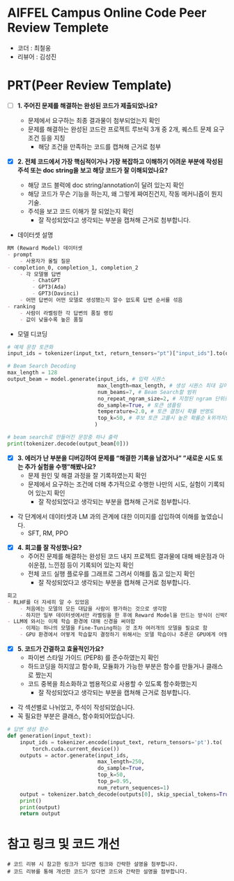 # AIFFEL Campus Online Code Peer Review Templete
- 코더 : 최철웅
- 리뷰어 : 김성진


# PRT(Peer Review Template)
- [ ]  **1. 주어진 문제를 해결하는 완성된 코드가 제출되었나요?**
    - 문제에서 요구하는 최종 결과물이 첨부되었는지 확인
    - 문제를 해결하는 완성된 코드란 프로젝트 루브릭 3개 중 2개, 
      퀘스트 문제 요구조건 등을 지칭
        - 해당 조건을 만족하는 코드를 캡쳐해 근거로 첨부
    
- [x]  **2. 전체 코드에서 가장 핵심적이거나 가장 복잡하고 이해하기 어려운 부분에 작성된 
  주석 또는 doc string을 보고 해당 코드가 잘 이해되었나요?**
    - 해당 코드 블럭에 doc string/annotation이 달려 있는지 확인
    - 해당 코드가 무슨 기능을 하는지, 왜 그렇게 짜여진건지, 작동 메커니즘이 뭔지 기술.
    - 주석을 보고 코드 이해가 잘 되었는지 확인
        - 잘 작성되었다고 생각되는 부분을 캡쳐해 근거로 첨부합니다.

- 데이터셋 설명
```markdown
RM (Reward Model) 데이터셋
- prompt
    - 사용자가 올릴 질문
- completion_0, completion_1, completion_2
    - 각 모델별 답변
        - ChatGPT
        - GPT3(Ada)
        - GPT3(Davinci)
    - 어떤 답변이 어떤 모델로 생성됐는지 알수 없도록 답변 순서를 섞음
- ranking
    - 사람이 라벨링한 각 답변의 품질 랭킹
    - 값이 낮을수록 높은 품질
```

- 모델 디코딩
```python
# 예제 문장 토큰화
input_ids = tokenizer(input_txt, return_tensors="pt")["input_ids"].to(device)

# Beam Search Decoding
max_length = 128
output_beam = model.generate(input_ids, # 입력 시퀀스
                             max_length=max_length, # 생성 시퀀스 최대 길이
                             num_beams=7, # Beam Search할 범위
                             no_repeat_ngram_size=2, # 지정된 ngram 단위로 중복 체크
                             do_sample=True, # 토큰 샘플링
                             temperature=2.0, # 토큰 결정시 확률 반영도
                             top_k=50, # 후보 토큰 고를시 높은 확률순 k위까지만 보고 결정
                            )

# beam search로 만들어진 문장중 하나 출력
print(tokenizer.decode(output_beam[0]))
```
  
- [x]  **3. 에러가 난 부분을 디버깅하여 문제를 “해결한 기록을 남겼거나” 
  ”새로운 시도 또는 추가 실험을 수행”해봤나요?**
    - 문제 원인 및 해결 과정을 잘 기록하였는지 확인
    - 문제에서 요구하는 조건에 더해 추가적으로 수행한 나만의 시도, 
      실험이 기록되어 있는지 확인
        - 잘 작성되었다고 생각되는 부분을 캡쳐해 근거로 첨부합니다.

- 각 단계에서 데이터셋과 LM 과의 관계에 대한 이미지를 삽입하여 이해를 높였습니다.
  - SFT, RM, PPO
  
- [x]  **4. 회고를 잘 작성했나요?**
    - 주어진 문제를 해결하는 완성된 코드 내지 프로젝트 결과물에 대해
    배운점과 아쉬운점, 느낀점 등이 기록되어 있는지 확인
    - 전체 코드 실행 플로우를 그래프로 그려서 이해를 돕고 있는지 확인
        - 잘 작성되었다고 생각되는 부분을 캡쳐해 근거로 첨부합니다.

```markdown
회고
- RLHF를 더 자세히 알 수 있었음
    - 처음에는 모델의 모든 대답을 사람이 평가하는 것으로 생각함
    - 하지만 일부 데이터셋에서만 라벨링을 한 후에 Reward Model을 만드는 방식이 신박하게 느껴짐
- LLM에 와서는 이제 학습 환경에 대해 신경을 써야함
    - 이제는 하나의 모델을 Fine-Tuning하는 것 조차 여러개의 모델을 필요로 함
    - GPU 환경에서 어떻게 학습할지 결정하기 위해서는 모델 학습이나 추론은 GPU에게 어떻게 맡기는지에 대한 지식이 필요함
```

    
- [x]  **5. 코드가 간결하고 효율적인가요?**
    - 파이썬 스타일 가이드 (PEP8) 를 준수하였는지 확인
    - 하드코딩을 하지않고 함수화, 모듈화가 가능한 부분은 함수를 만들거나 클래스로 짰는지
    - 코드 중복을 최소화하고 범용적으로 사용할 수 있도록 함수화했는지
        - 잘 작성되었다고 생각되는 부분을 캡쳐해 근거로 첨부합니다.

- 각 섹션별로 나뉘었고, 주석이 작성되었습니다.
- 꼭 필요한 부분은 클래스, 함수화되어있습니다.
```python
# 답변 생성 함수
def generation(input_text):
    input_ids = tokenizer.encode(input_text, return_tensors='pt').to(
        torch.cuda.current_device())
    outputs = actor.generate(input_ids,
                             max_length=250,
                             do_sample=True,
                             top_k=50,
                             top_p=0.95,
                             num_return_sequences=1)
    output = tokenizer.batch_decode(outputs[0], skip_special_tokens=True)[0]
    print()
    print(output)
    return output
```

# 참고 링크 및 코드 개선
```
# 코드 리뷰 시 참고한 링크가 있다면 링크와 간략한 설명을 첨부합니다.
# 코드 리뷰를 통해 개선한 코드가 있다면 코드와 간략한 설명을 첨부합니다.
```